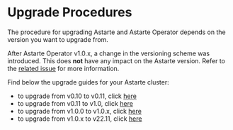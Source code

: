# Upgrade Procedures

The procedure for upgrading Astarte and Astarte Operator depends on the version you want to upgrade
from.

After Astarte Operator v1.0.x, a change in the versioning scheme was introduced.
This does **not** have any impact on the Astarte version. Refer to the
[related issue](https://github.com/astarte-platform/astarte-kubernetes-operator/issues/306)
for more information.

Find below the upgrade guides for your Astarte cluster:

+ to upgrade from v0.10 to v0.11, click [here](010-upgrade_010_011.html)
+ to upgrade from v0.11 to v1.0, click [here](020-upgrade_011_10.html)
+ to upgrade from v1.0.0 to v1.0.x, click [here](030-upgrade_100_10x.html)
+ to upgrade from v1.0.x to v22.11, click [here](040-upgrade_10x_2211.html)
